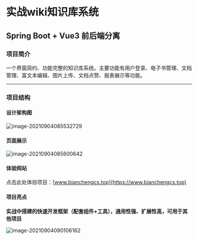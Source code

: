 # 实战wiki知识库系统

## Spring Boot + Vue3 前后端分离

### 项目简介

一个界面简约、功能完整的知识库系统。主要功能有用户登录、电子书管理、文档管理、富文本编辑、图片上传、文档点赞、报表展示等功能。


------

### 项目结构

#### 设计架构图

![image-20210904085532729](https://i.loli.net/2021/09/04/WbxrqFTKCNMkzB9.png)

#### 页面展示

![image-20210904085600642](https://i.loli.net/2021/09/04/ikoWqXT7saQfg4l.png)

#### 体验网站

点击此处体验项目：[www.bianchengcs.top](https://www.bianchengcs.top)

#### 项目亮点

**实战中搭建的快速开发框架（配套组件+工具），通用性强、扩展性高，可用于其他项目**

![image-20210904090106162](https://i.loli.net/2021/09/04/CGlfhaYKMpNTdZH.png)

